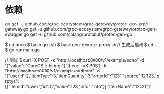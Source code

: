 # 依赖
go get -u github.com/grpc-ecosystem/grpc-gateway/protoc-gen-grpc-gateway
go get -u github.com/grpc-ecosystem/grpc-gateway/protoc-gen-swagger
go get -u github.com/golang/protobuf/protoc-gen-go

$ cd proto
$ bash gen.sh
$ bash gen-reverse-proxy.sh
// 生成后启动
$ cd ..
$ go run main.go

// 测试
$ curl -X POST -k "http://localhost:8080/v1/example/echo" -d '{"value": "CoreOS is hiring!"}'
$ curl -vX POST -k "http://localhost:8080/v1/example/addItem" -d '{"userId":2,"itemType":3,"itemQuantity":3,"orderId":"123","source":12323,"prptys":[{"itemId":"qwer","id":12,"value":123,"info":"info"}],"itemName":"12321"}'
